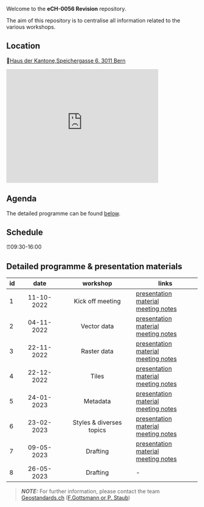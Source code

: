 Welcome to the **eCH-0056 Revision** repository.

The aim of this repository is to centralise all information related to the various workshops.

## Location

📌[Haus der Kantone,Speichergasse 6, 3011 Bern](https://map.geo.admin.ch/?lang=en&bgLayer=ch.swisstopo.pixelkarte-farbe&E=2600272&N=1199954&zoom=10&crosshair=marker)

<iframe src='https://map.geo.admin.ch/?lang=en&bgLayer=ch.swisstopo.pixelkarte-farbe&E=2600272&N=1199954&zoom=10&crosshair=marker' width='400' height='300' frameborder='0' style='border:0'></iframe>

## Agenda

The detailed programme can be found [below](https://mediacomem.github.io/eCH-0056-revision/#detailed-programme--presentation-materials).

## Schedule

⏰09:30-16:00 

## Detailed programme & presentation materials

| id | date | workshop | links |
|----|:----:|:--------:|---------------------|
| 1 | 11-10-2022 | Kick off meeting |  [presentation material](https://mediacomem.github.io/eCH-0056-revision/01_kick-off_meeting/index.html#1) <br/> [meeting notes](https://github.com/mediacomem/eCH-0056-revision/blob/main/01_kick-off_meeting/README.md) |
| 2 | 04-11-2022 |  Vector data |  [presentation material](https://github.com/MediaComem/eCH-0056-revision/blob/main/02_vector_data/WS-Vector-ppt.pdf) <br/> [meeting notes](https://github.com/mediacomem/eCH-0056-revision/blob/main/02_vector_data/README.md) |
| 3 | 22-11-2022 | Raster data |  [presentation material](https://github.com/MediaComem/eCH-0056-revision/blob/main/03_raster_data/WS-Raster-ppt.pdf) <br/> [meeting notes](https://github.com/mediacomem/eCH-0056-revision/blob/main/03_raster_data/README.md) |
| 4 | 22-12-2022 | Tiles |  [presentation material](https://mediacomem.github.io/eCH-0056-revision/04_tiles/WS-Tiles-ppt.pdf) <br/> [meeting notes](https://github.com/mediacomem/eCH-0056-revision/blob/main/04_tiles/README.md) |
| 5 | 24-01-2023 | Metadata |  [presentation material](https://github.com/MediaComem/eCH-0056-revision/blob/main/05_metadata/eCH-0056-WS-Metadaten.pdf) <br/> [meeting notes](https://github.com/mediacomem/eCH-0056-revision/blob/main/05_metadata/README.md) |
| 6 | 23-02-2023 | Styles & diverses topics |  [presentation material](https://github.com/MediaComem/eCH-0056-revision/blob/main/06_diverses_topics_styling/WS-Div-Styles.pdf) <br/> [meeting notes](https://github.com/MediaComem/eCH-0056-revision/tree/main/06_diverses_topics_styling/README.md) |
| 7 | 09-05-2023 | Drafting |  [presentation material](https://github.com/MediaComem/eCH-0056-revision/blob/main/07_drafting/WS-Drafting.pdf) <br/> [meeting notes](https://github.com/MediaComem/eCH-0056-revision/tree/main/07_drafting/README.md) |
| 8 | 26-05-2023 | Drafting | - | 

> **_NOTE:_** For further information, please contact the team [Geostandards.ch](https://geostandards.ch/) ([F.Gottsmann or P. Staub](standardisierung@geostandards.ch))
